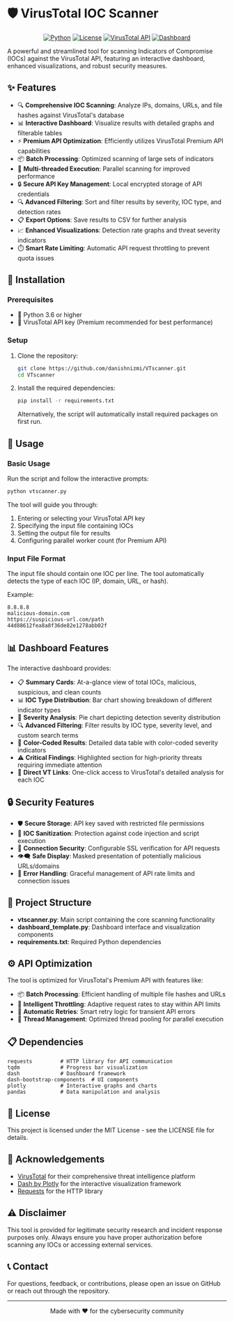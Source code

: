 # 🛡️ VirusTotal IOC Scanner

<div align="center">
  
[![Python](https://img.shields.io/badge/Python-3.6+-blue.svg)](https://www.python.org/downloads/)
[![License](https://img.shields.io/badge/License-MIT-green.svg)](LICENSE)
[![VirusTotal API](https://img.shields.io/badge/API-VirusTotal-red.svg)](https://developers.virustotal.com/reference)
[![Dashboard](https://img.shields.io/badge/UI-Interactive_Dashboard-orange.svg)](https://dash.plotly.com/)

</div>

A powerful and streamlined tool for scanning Indicators of Compromise (IOCs) against the VirusTotal API, featuring an interactive dashboard, enhanced visualizations, and robust security measures.

## ✨ Features

- 🔍 **Comprehensive IOC Scanning**: Analyze IPs, domains, URLs, and file hashes against VirusTotal's database
- 📊 **Interactive Dashboard**: Visualize results with detailed graphs and filterable tables
- ⚡ **Premium API Optimization**: Efficiently utilizes VirusTotal Premium API capabilities
- 📦 **Batch Processing**: Optimized scanning of large sets of indicators
- 🧵 **Multi-threaded Execution**: Parallel scanning for improved performance
- 🔒 **Secure API Key Management**: Local encrypted storage of API credentials
- 🔍 **Advanced Filtering**: Sort and filter results by severity, IOC type, and detection rates
- 📋 **Export Options**: Save results to CSV for further analysis
- 📈 **Enhanced Visualizations**: Detection rate graphs and threat severity indicators
- ⏱️ **Smart Rate Limiting**: Automatic API request throttling to prevent quota issues

## 🚀 Installation

### Prerequisites

- 🐍 Python 3.6 or higher
- 🔑 VirusTotal API key (Premium recommended for best performance)

### Setup

1. Clone the repository:
   ```bash
   git clone https://github.com/danishnizmi/VTscanner.git
   cd VTscanner
   ```

2. Install the required dependencies:
   ```bash
   pip install -r requirements.txt
   ```
   
   Alternatively, the script will automatically install required packages on first run.

## 📝 Usage

### Basic Usage

Run the script and follow the interactive prompts:

```bash
python vtscanner.py
```

The tool will guide you through:
1. Entering or selecting your VirusTotal API key
2. Specifying the input file containing IOCs
3. Setting the output file for results
4. Configuring parallel worker count (for Premium API)

### Input File Format

The input file should contain one IOC per line. The tool automatically detects the type of each IOC (IP, domain, URL, or hash).

Example:
```
8.8.8.8
malicious-domain.com
https://suspicious-url.com/path
44d88612fea8a8f36de82e1278abb02f
```

## 📊 Dashboard Features

The interactive dashboard provides:

- 📋 **Summary Cards**: At-a-glance view of total IOCs, malicious, suspicious, and clean counts
- 📊 **IOC Type Distribution**: Bar chart showing breakdown of different indicator types
- 🥧 **Severity Analysis**: Pie chart depicting detection severity distribution
- 🔍 **Advanced Filtering**: Filter results by IOC type, severity level, and custom search terms
- 📑 **Color-Coded Results**: Detailed data table with color-coded severity indicators
- ⚠️ **Critical Findings**: Highlighted section for high-priority threats requiring immediate attention
- 🔗 **Direct VT Links**: One-click access to VirusTotal's detailed analysis for each IOC

## 🔒 Security Features

- 🛡️ **Secure Storage**: API key saved with restricted file permissions
- 🧹 **IOC Sanitization**: Protection against code injection and script execution
- 🔐 **Connection Security**: Configurable SSL verification for API requests
- 👁️‍🗨️ **Safe Display**: Masked presentation of potentially malicious URLs/domains
- 🔄 **Error Handling**: Graceful management of API rate limits and connection issues

## 📁 Project Structure

- **vtscanner.py**: Main script containing the core scanning functionality
- **dashboard_template.py**: Dashboard interface and visualization components
- **requirements.txt**: Required Python dependencies

## ⚙️ API Optimization

The tool is optimized for VirusTotal's Premium API with features like:
- 📦 **Batch Processing**: Efficient handling of multiple file hashes and URLs
- 🚦 **Intelligent Throttling**: Adaptive request rates to stay within API limits
- 🔄 **Automatic Retries**: Smart retry logic for transient API errors
- 🧵 **Thread Management**: Optimized thread pooling for parallel execution

## 📋 Dependencies

```
requests         # HTTP library for API communication
tqdm             # Progress bar visualization
dash             # Dashboard framework
dash-bootstrap-components  # UI components
plotly           # Interactive graphs and charts
pandas           # Data manipulation and analysis
```

## 📄 License

This project is licensed under the MIT License - see the LICENSE file for details.

## 🙏 Acknowledgements

- [VirusTotal](https://www.virustotal.com/) for their comprehensive threat intelligence platform
- [Dash by Plotly](https://dash.plotly.com/) for the interactive visualization framework
- [Requests](https://requests.readthedocs.io/) for the HTTP library

## ⚠️ Disclaimer

This tool is provided for legitimate security research and incident response purposes only. Always ensure you have proper authorization before scanning any IOCs or accessing external services.

## 📞 Contact

For questions, feedback, or contributions, please open an issue on GitHub or reach out through the repository.

---

<div align="center">
  
Made with ❤️ for the cybersecurity community

</div>
